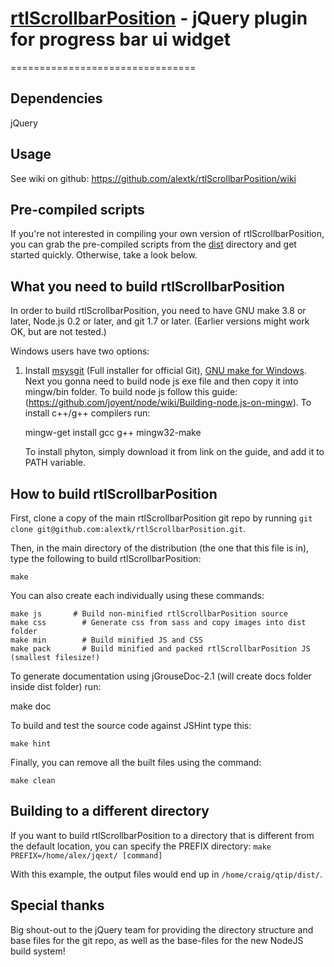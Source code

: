 # [rtlScrollbarPosition]() - jQuery plugin for progress bar ui widget
================================

Dependencies
-------------------
jQuery

Usage
---------------------
See wiki on github: https://github.com/alextk/rtlScrollbarPosition/wiki


Pre-compiled scripts
--------------------
If you're not interested in compiling your own version of rtlScrollbarPosition, you can grab the pre-compiled scripts from the
[dist](https://github.com/alextk/rtlScrollbarPosition/tree/master/dist/) directory and get started quickly. Otherwise, take a look below.


What you need to build rtlScrollbarPosition
----------------------------
In order to build rtlScrollbarPosition, you need to have GNU make 3.8 or later, Node.js 0.2 or later, and git 1.7 or later.
(Earlier versions might work OK, but are not tested.)

Windows users have two options:

1. Install [msysgit](https://code.google.com/p/msysgit/) (Full installer for official Git),
   [GNU make for Windows](http://gnuwin32.sourceforge.net/packages/make.htm).
   Next you gonna need to build node js exe file and then copy it into mingw/bin folder. To build node js follow this guide:
   (https://github.com/joyent/node/wiki/Building-node.js-on-mingw). To install c++/g++ compilers run:

   mingw-get install gcc g++ mingw32-make

   To install phyton, simply download it from link on the guide, and add it to PATH variable.

How to build rtlScrollbarPosition
------------------
First, clone a copy of the main rtlScrollbarPosition git repo by running `git clone git@github.com:alextk/rtlScrollbarPosition.git`.

Then, in the main directory of the distribution (the one that this file is in), type
the following to build rtlScrollbarPosition:

	make

You can also create each individually using these commands:

	make js		  # Build non-minified rtlScrollbarPosition source
	make css		# Generate css from sass and copy images into dist folder
	make min 		# Build minified JS and CSS
	make pack		# Build minified and packed rtlScrollbarPosition JS (smallest filesize!)

To generate documentation using jGrouseDoc-2.1 (will create docs folder inside dist folder) run:

  make doc

To build and test the source code against JSHint type this:

	make hint

Finally, you can remove all the built files using the command:

	make clean


Building to a different directory
---------------------------------
If you want to build rtlScrollbarPosition to a directory that is different from the default location, you can specify the PREFIX
directory: `make PREFIX=/home/alex/jqext/ [command]`

With this example, the output files would end up in `/home/craig/qtip/dist/`.

Special thanks
--------------
Big shout-out to the jQuery team for providing the directory structure and base files for the git repo, as well as the base-files for the new NodeJS build system!